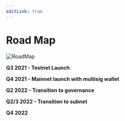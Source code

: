 ```yaml
---
editLink: true
---
```


# Road Map

![RoadMap](/images/roadmap/roadmp081623.png)

**Q3 2021   - Testnet Launch**

**Q4 2021   - Mainnet launch with multisig wallet**

**Q2 2022   - Transition to governance**

**Q2/3 2022 - Transition to subnet**

**Q4 2022**
